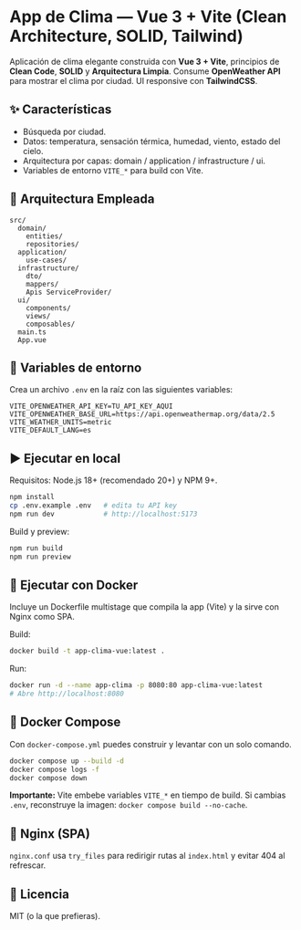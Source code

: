 # App de Clima — Vue 3 + Vite (Clean Architecture, SOLID, Tailwind)
Aplicación de clima elegante construida con **Vue 3 + Vite**, principios de **Clean Code**, **SOLID** y **Arquitectura Limpia**. Consume **OpenWeather API** para mostrar el clima por ciudad. UI responsive con **TailwindCSS**.

## ✨ Características
- Búsqueda por ciudad.
- Datos: temperatura, sensación térmica, humedad, viento, estado del cielo.
- Arquitectura por capas: domain / application / infrastructure / ui.
- Variables de entorno `VITE_*` para build con Vite.

## 🧱 Arquitectura Empleada
```
src/
  domain/
    entities/
    repositories/
  application/
    use-cases/
  infrastructure/
    dto/
    mappers/
    Apis ServiceProvider/
  ui/
    components/
    views/
    composables/
  main.ts
  App.vue
```

## 🔑 Variables de entorno
Crea un archivo `.env` en la raíz con las siguientes variables:
```
VITE_OPENWEATHER_API_KEY=TU_API_KEY_AQUI
VITE_OPENWEATHER_BASE_URL=https://api.openweathermap.org/data/2.5
VITE_WEATHER_UNITS=metric
VITE_DEFAULT_LANG=es
```

## ▶️ Ejecutar en local
Requisitos: Node.js 18+ (recomendado 20+) y NPM 9+.
```bash
npm install
cp .env.example .env   # edita tu API key
npm run dev            # http://localhost:5173
```
Build y preview:
```bash
npm run build
npm run preview
```

## 🐳 Ejecutar con Docker
Incluye un Dockerfile multistage que compila la app (Vite) y la sirve con Nginx como SPA.

Build:
```bash
docker build -t app-clima-vue:latest .
```
Run:
```bash
docker run -d --name app-clima -p 8080:80 app-clima-vue:latest
# Abre http://localhost:8080
```

## 🧩 Docker Compose
Con `docker-compose.yml` puedes construir y levantar con un solo comando.
```bash
docker compose up --build -d
docker compose logs -f
docker compose down
```
**Importante:** Vite embebe variables `VITE_*` en tiempo de build. Si cambias `.env`, reconstruye la imagen: `docker compose build --no-cache`.

## 🔧 Nginx (SPA)
`nginx.conf` usa `try_files` para redirigir rutas al `index.html` y evitar 404 al refrescar.

## 📄 Licencia
MIT (o la que prefieras).
